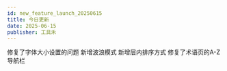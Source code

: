 ```yaml
---
id: new_feature_launch_20250615
title: 今日更新
date: 2025-06-15
publisher: 工具禾
---
```

修复了字体大小设置的问题
新增波浪模式
新增层内排序方式
修复了术语页的A-Z导航栏
